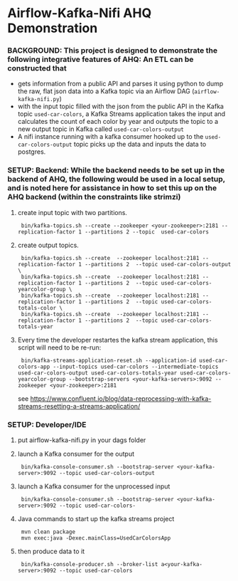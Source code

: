 # Airflow-Kafka-Nifi AHQ Demonstration


### BACKGROUND: This project is designed to demonstrate the following integrative features of AHQ: An ETL can be constructed that 
  - gets information from a public API and parses it using python to dump the raw, flat json data into a Kafka topic via an Airflow DAG (`airflow-kafka-nifi.py`)
  - with the input topic filled with the json from the public API in the Kafka topic `used-car-colors`, a Kafka Streams application takes the input and calculates the count of each color by year and outputs the topic to a new output topic in Kafka called `used-car-colors-output`
  - A nifi instance running with a kafka consumer hooked up to the `used-car-colors-output` topic picks up the data and inputs the data to postgres.

### SETUP: Backend: While the backend needs to be set up in the backend of AHQ, the following would be used in a local setup, and is noted here for assistance in how to set this up on the AHQ backend (within the constraints like strimzi)

1. create input topic with two partitions. 

        bin/kafka-topics.sh --create --zookeeper <your-zookeeper>:2181 --replication-factor 1 --partitions 2 --topic  used-car-colors
        
2. create output topics.  

        bin/kafka-topics.sh --create  --zookeeper localhost:2181 --replication-factor 1 --partitions 2  --topic used-car-colors-output \
        bin/kafka-topics.sh --create  --zookeeper localhost:2181 --replication-factor 1 --partitions 2  --topic used-car-colors-yearcolor-group \ 
        bin/kafka-topics.sh --create  --zookeeper localhost:2181 --replication-factor 1 --partitions 2  --topic used-car-colors-totals-color \
        bin/kafka-topics.sh --create  --zookeeper localhost:2181 --replication-factor 1 --partitions 2  --topic used-car-colors-totals-year
        
3. Every time the developer restartes the kafka stream application, this script will need to be re-run:
      
        bin/kafka-streams-application-reset.sh --application-id used-car-colors-app --input-topics used-car-colors --intermediate-topics used-car-colors-output used-car-colors-totals-year used-car-colors-yearcolor-group --bootstrap-servers <your-kafka-servers>:9092 --zookeeper <your-zookeeper>:2181
        
   see https://www.confluent.io/blog/data-reprocessing-with-kafka-streams-resetting-a-streams-application/


### SETUP: Developer/IDE
  
1. put airflow-kafka-nifi.py in your dags folder

2. launch a Kafka consumer for the output

        bin/kafka-console-consumer.sh --bootstrap-server <your-kafka-server>:9092 --topic used-car-colors-output
        
3. launch a Kafka consumer for the unprocessed input

        bin/kafka-console-consumer.sh --bootstrap-server <your-kafka-server>:9092 --topic used-car-colors-

4. Java commands to start up the kafka streams project

        mvn clean package
        mvn exec:java -Dexec.mainClass=UsedCarColorsApp
    

5. then produce data to it

        bin/kafka-console-producer.sh --broker-list a<your-kafka-server>:9092 --topic used-car-colors
        
        


